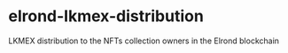 # elrond-lkmex-distribution
LKMEX distribution to the NFTs collection owners in the Elrond blockchain
